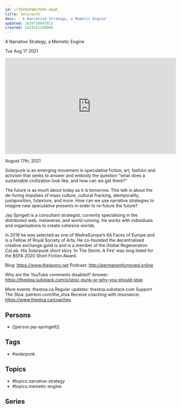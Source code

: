 ```yaml
---
id: ilTDm9GFWDkTO85-GkpK_
title: Solarpunk
desc: ' A Narrative Strategy, a Memetic Engine'
updated: 1639759645915
created: 1629151200000
---
```



 A Narrative Strategy, a Memetic Engine

Tue Aug 17 2021

<iframe width="560" height="315" src="https://www.youtube.com/embed/cpjjSClcp-8" title="Solarpunk: A Narrative Strategy, a Memetic Engine w/ Jay Springett" frameborder="0" allow="accelerometer; autoplay; clipboard-write; encrypted-media; gyroscope; picture-in-picture" allowfullscreen ></iframe>

August 17th, 2021

Solarpunk is an emerging movement in speculative fiction, art, fashion and activism that seeks to answer and embody the question “what does a sustainable civilization look like, and how can we get there?”

The future is as much about today as it is tomorrow. This talk is about the de-furing impulses of mass culture, cultural fracking, atemporality, juxtaposition, futexture, and more. How can we use narrative strategies to imagine new speculative presents in order to re-future the future?

Jay Sprigett is a consultant strategist, currently specialising in the distributed web, metaverse, and world running. He works with individuals and organisations to create cohesive worlds.

In 2019 he was selected as one of WeAreEurope’s 64 Faces of Europe and is a Fellow of Royal Society of Arts. He co-founded the decentralised creative exchange guild.is and is a member of the Global Regeneration CoLab. His Solarpunk short story ‘In The Storm, A Fire’ was long listed for the BSFA 2020 Short Fiction Award.

Blog: https://www.thejaymo.net
Podcast: http://permanentlymoved.online

Why are the YouTube comments disabled? Answer: https://thestoa.substack.com/p/stoic-punk-or-why-you-should-stop

More events: thestoa.ca
Regular updates: thestoa.substack.com
Support The Stoa: patreon.com/the_stoa
Receive coaching with resonance: https://www.thestoa.ca/coaches

## Persons

- [[person.jay-springett]]

## Tags

- #solarpunk

## Topics

- #topics.narrative-strategy
- #topics.memetic-engine

## Series



